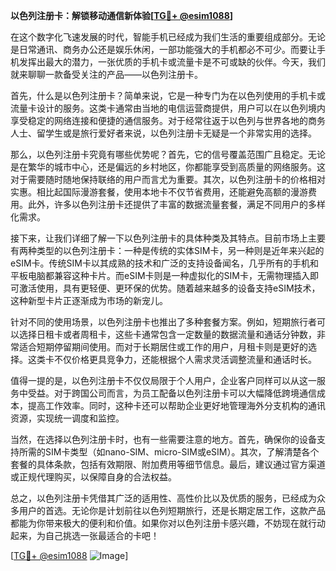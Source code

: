 **以色列注册卡：解锁移动通信新体验[[TG💪+ @esim1088](https://t.me/s/esim1088)]**

在这个数字化飞速发展的时代，智能手机已经成为我们生活的重要组成部分。无论是日常通讯、商务办公还是娱乐休闲，一部功能强大的手机都必不可少。而要让手机发挥出最大的潜力，一张优质的手机卡或流量卡是不可或缺的伙伴。今天，我们就来聊聊一款备受关注的产品——以色列注册卡。

首先，什么是以色列注册卡？简单来说，它是一种专门为在以色列使用的手机卡或流量卡设计的服务。这类卡通常由当地的电信运营商提供，用户可以在以色列境内享受稳定的网络连接和便捷的通信服务。对于经常往返于以色列与世界各地的商务人士、留学生或是旅行爱好者来说，以色列注册卡无疑是一个非常实用的选择。

那么，以色列注册卡究竟有哪些优势呢？首先，它的信号覆盖范围广且稳定。无论是在繁华的城市中心，还是偏远的乡村地区，你都能享受到高质量的网络服务。这对于需要随时随地保持联络的用户而言尤为重要。其次，以色列注册卡的价格相对实惠。相比起国际漫游套餐，使用本地卡不仅节省费用，还能避免高额的漫游费用。此外，许多以色列注册卡还提供了丰富的数据流量套餐，满足不同用户的多样化需求。

接下来，让我们详细了解一下以色列注册卡的具体种类及其特点。目前市场上主要有两种类型的以色列注册卡：一种是传统的实体SIM卡，另一种则是近年来兴起的eSIM卡。传统SIM卡以其成熟的技术和广泛的支持设备闻名，几乎所有的手机和平板电脑都兼容这种卡片。而eSIM卡则是一种虚拟化的SIM卡，无需物理插入即可激活使用，具有更轻便、更环保的优势。随着越来越多的设备支持eSIM技术，这种新型卡片正逐渐成为市场的新宠儿。

针对不同的使用场景，以色列注册卡也推出了多种套餐方案。例如，短期旅行者可以选择日租卡或者周租卡，这些卡通常包含一定数量的数据流量和通话分钟数，非常适合短期停留期间使用。而对于长期居住或工作的用户，月租卡则是更好的选择。这类卡不仅价格更具竞争力，还能根据个人需求灵活调整流量和通话时长。

值得一提的是，以色列注册卡不仅仅局限于个人用户，企业客户同样可以从这一服务中受益。对于跨国公司而言，为员工配备以色列注册卡可以大幅降低跨境通信成本，提高工作效率。同时，这种卡还可以帮助企业更好地管理海外分支机构的通讯资源，实现统一调度和监控。

当然，在选择以色列注册卡时，也有一些需要注意的地方。首先，确保你的设备支持所需的SIM卡类型（如nano-SIM、micro-SIM或eSIM）。其次，了解清楚各个套餐的具体条款，包括有效期限、附加费用等细节信息。最后，建议通过官方渠道或正规代理购买，以保障自身的合法权益。

总之，以色列注册卡凭借其广泛的适用性、高性价比以及优质的服务，已经成为众多用户的首选。无论你是计划前往以色列短期旅行，还是长期定居工作，这款产品都能为你带来极大的便利和价值。如果你对以色列注册卡感兴趣，不妨现在就行动起来，为自己挑选一张最适合的卡吧！

[[TG💪+ @esim1088](https://t.me/s/esim1088) ![Image](https://i.postimg.cc/4NQfJmqS/Snipaste-2025-05-13-00-14-12.png)]